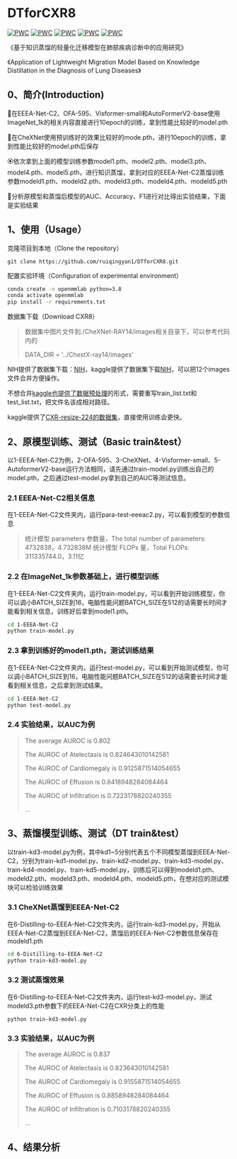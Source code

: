 
# DTforCXR8

[![PWC](https://img.shields.io/endpoint.svg?url=https://paperswithcode.com/badge/eeea-net-an-early-exit-evolutionary-neural/neural-architecture-search-on-cifar-10)](https://paperswithcode.com/sota/neural-architecture-search-on-cifar-10?p=eeea-net-an-early-exit-evolutionary-neural)
[![PWC](https://img.shields.io/endpoint.svg?url=https://paperswithcode.com/badge/eeea-net-an-early-exit-evolutionary-neural/object-detection-on-pascal-voc-2007)](https://paperswithcode.com/sota/object-detection-on-pascal-voc-2007?p=eeea-net-an-early-exit-evolutionary-neural)
[![PWC](https://img.shields.io/endpoint.svg?url=https://paperswithcode.com/badge/eeea-net-an-early-exit-evolutionary-neural/semantic-segmentation-on-cityscapes-val)](https://paperswithcode.com/sota/semantic-segmentation-on-cityscapes-val?p=eeea-net-an-early-exit-evolutionary-neural)
[![PWC](https://img.shields.io/endpoint.svg?url=https://paperswithcode.com/badge/eeea-net-an-early-exit-evolutionary-neural/neural-architecture-search-on-imagenet)](https://paperswithcode.com/sota/neural-architecture-search-on-imagenet?p=eeea-net-an-early-exit-evolutionary-neural)
[![PWC](https://img.shields.io/endpoint.svg?url=https://paperswithcode.com/badge/eeea-net-an-early-exit-evolutionary-neural/image-classification-on-cifar-100)](https://paperswithcode.com/sota/image-classification-on-cifar-100?p=eeea-net-an-early-exit-evolutionary-neural)

《基于知识蒸馏的轻量化迁移模型在肺部疾病诊断中的应用研究》

《Application of Lightweight Migration Model Based on Knowledge Distillation in the Diagnosis of Lung Diseases》

## 0、简介(Introduction)

🌺在EEEA-Net-C2、OFA-595、Visformer-small和AutoFormerV2-base使用ImageNet_1k的相关内容直接进行10epoch的训练，拿到性能比较好的model.pth

🌻在CheXNet使用预训练好的效果比较好的mode.pth，进行10epoch的训练，拿到性能比较好的model.pth后保存

🏵依次拿到上面的模型训练参数model1.pth、model2.pth、model3.pth、model4.pth、model5.pth，进行知识蒸馏，拿到对应的EEEA-Net-C2蒸馏训练参数modeld1.pth、modeld2.pth、modeld3.pth、modeld4.pth、modeld5.pth

🌹分析原模型和蒸馏后模型的AUC、Accuracy、F1进行对比得出实验结果，下面是实验结果

## 1、使用（Usage）

克隆项目到本地（Clone the repository）

```
git clone https://github.com/ruiqingyan1/DTforCXR8.git
```

配置实验环境（Configuration of experimental environment）

```bash
conda create -n openmmlab python=3.8
conda activate openmmlab
pip install -r requirements.txt
```

数据集下载（Download CXR8）

> 数据集中图片文件到./CheXNet-RAY14/images相关目录下，可以参考代码内的
>
> DATA_DIR = '../ChestX-ray14/images'

NIH提供了数据集下载：[NIH](https://nihcc.app.box.com/v/ChestXray-NIHCC/folder/36938765345)，kaggle提供了数据集下载[NIH](https://www.kaggle.com/datasets/nih-chest-xrays/data/discussion/300917)，可以把12个images文件合并方便操作。

不想合并[kaggle也提供了数据预处理](https://www.kaggle.com/code/sbernadac/lung-deseases-data-analysis)的形式，需要重写train_list.txt和test_list.txt，把文件名该成相对路径。

kaggle提供了[CXR-resize-224的数据集](https://www.kaggle.com/datasets/khanfashee/nih-chest-x-ray-14-224x224-resized)，直接使用训练会更快。

## 2、原模型训练、测试（Basic train&test）

以1-EEEA-Net-C2为例，2-OFA-595、3-CheXNet、4-Visformer-small、5-AutoformerV2-base运行方法相同，请先通过train-model.py训练出自己的model.pth，之后通过test-model.py拿到自己的AUC等测试信息。

### 2.1 EEEA-Net-C2相关信息

在1-EEEA-Net-C2文件夹内，运行para-test-eeeac2.py，可以看到模型的参数信息

> 统计模型 parameters 参数量，The total number of parameters: 4732838，4.732838M
> 统计模型 FLOPs 量，Total FLOPs: 311335744.0，3.11亿

### 2.2 在ImageNet_1k参数基础上，进行模型训练

在1-EEEA-Net-C2文件夹内，运行train-model.py，可以看到开始训练模型，你可以调小BATCH_SIZE到16，电脑性能问题BATCH_SIZE在512的话需要长时间才能看到相关信息，训练好后拿到model1.pth。

```bash
cd 1-EEEA-Net-C2
python train-model.py
```

### 2.3 拿到训练好的model1.pth，测试训练结果

在1-EEEA-Net-C2文件夹内，运行test-model.py，可以看到开始测试模型，你可以调小BATCH_SIZE到16，电脑性能问题BATCH_SIZE在512的话需要长时间才能看到相关信息，之后拿到测试结果。

```bash
cd 1-EEEA-Net-C2
python test-model.py
```

### 2.4 实验结果，以AUC为例

> The average AUROC is 0.802
>
> The AUROC of Atelectasis is 0.824643010142581
>
> The AUROC of Cardiomegaly is 0.9125871514054655
>
> The AUROC of Effusion is 0.8418948284084464
>
> The AUROC of Infiltration is 0.7223178820240355
>
> ...

## 3、蒸馏模型训练、测试（DT train&test）

以train-kd3-model.py为例，其中kd1~5分别代表五个不同模型蒸馏到EEEA-Net-C2，分别为train-kd1-model.py、train-kd2-model.py、train-kd3-model.py、train-kd4-model.py、train-kd5-model.py，训练后可以得到modeld1.pth、modeld2.pth、modeld3.pth、modeld4.pth、modeld5.pth，在想对应的测试模块可以检验训练效果

### 3.1 CheXNet蒸馏到EEEA-Net-C2

在6-Distilling-to-EEEA-Net-C2文件夹内，运行train-kd3-model.py，开始从EEEA-Net-C2蒸馏到EEEA-Net-C2，蒸馏后的EEEA-Net-C2参数信息保存在modeld1.pth

```bash
cd 6-Distilling-to-EEEA-Net-C2
python train-kd3-model.py
```

### 3.2 测试蒸馏效果

在6-Distilling-to-EEEA-Net-C2文件夹内，运行test-kd3-model.py，测试modeld3.pth参数下的EEEA-Net-C2在CXR分类上的性能

```
python train-kd3-model.py
```

### 3.3 实验结果，以AUC为例

> The average AUROC is 0.837
>
> The AUROC of Atelectasis is 0.823643010142581
>
> The AUROC of Cardiomegaly is 0.9155871514054655
>
> The AUROC of Effusion is 0.8858948284084464
>
> The AUROC of Infiltration is 0.7103178820240355
>
> ...

## 4、结果分析
